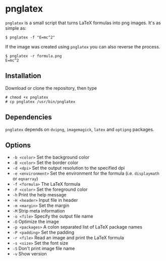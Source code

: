 # pnglatex
`pnglatex` is a small script that turns LaTeX formulas into png images. It's as simple as:

    $ pnglatex -f "E=mc^2"

If the image was created using `pnglatex` you can also reverse the process.

    $ pnglatex -r formula.png
    E=mc^2

## Installation
Download or clone the repository, then type

    # chmod +x pnglatex
    # cp pnglatex /usr/bin/pnglatex

## Dependencies
`pnglatex` depends on `dvipng`, `imagemagick`, `latex` and `optipng` packages.

## Options
+ `-b <color>` Set the background color
+ `-B <color>` Set the border color
+ `-d <dpi>` Set the output resolution to the specified dpi
+ `-e <environment>` Set the environment for the formula (i.e. `displaymath` or `eqnarray`)
+ `-f <formula>` The LaTeX formula
+ `-F <color>` Set the foreground color
+ `-h` Print the help message
+ `-H <header>` Input file in header
+ `-m <margin>` Set the margin
+ `-M` Strip meta information
+ `-o <file>` Specify the output file name
+ `-O` Optimize the image
+ `-p <packages>` A colon separated list of LaTeX package names
+ `-P <padding>` Set the padding
+ `-r <file>` Read an image and print the LaTeX formula
+ `-s <size>` Set the font size
+ `-S` Don't print image file name
+ `-v` Show version

